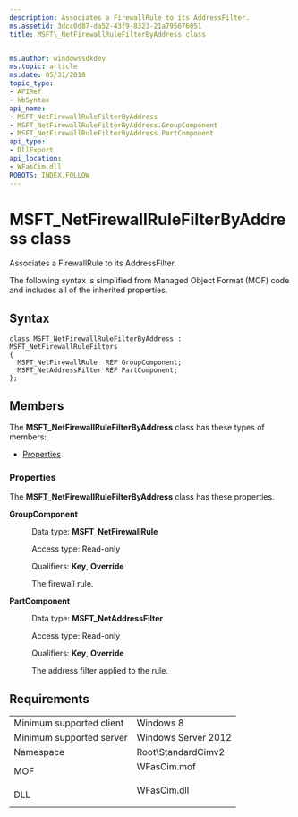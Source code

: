 ```yaml
---
description: Associates a FirewallRule to its AddressFilter.
ms.assetid: 3dcc0d87-da52-43f9-8323-21a795676051
title: MSFT\_NetFirewallRuleFilterByAddress class


ms.author: windowssdkdev
ms.topic: article
ms.date: 05/31/2018
topic_type: 
- APIRef
- kbSyntax
api_name: 
- MSFT_NetFirewallRuleFilterByAddress
- MSFT_NetFirewallRuleFilterByAddress.GroupComponent
- MSFT_NetFirewallRuleFilterByAddress.PartComponent
api_type: 
- DllExport
api_location: 
- WFasCim.dll
ROBOTS: INDEX,FOLLOW
---
```


# MSFT\_NetFirewallRuleFilterByAddress class

Associates a FirewallRule to its AddressFilter.

The following syntax is simplified from Managed Object Format (MOF) code and includes all of the inherited properties.

## Syntax

``` syntax
class MSFT_NetFirewallRuleFilterByAddress : MSFT_NetFirewallRuleFilters
{
  MSFT_NetFirewallRule  REF GroupComponent;
  MSFT_NetAddressFilter REF PartComponent;
};
```

## Members

The **MSFT\_NetFirewallRuleFilterByAddress** class has these types of members:

-   [Properties](#properties)

### Properties

The **MSFT\_NetFirewallRuleFilterByAddress** class has these properties.

<dl> <dt>

**GroupComponent**
</dt> <dd> <dl> <dt>

Data type: **MSFT\_NetFirewallRule**
</dt> <dt>

Access type: Read-only
</dt> <dt>

Qualifiers: **Key**, **Override**
</dt> </dl>

The firewall rule.

</dd> <dt>

**PartComponent**
</dt> <dd> <dl> <dt>

Data type: **MSFT\_NetAddressFilter**
</dt> <dt>

Access type: Read-only
</dt> <dt>

Qualifiers: **Key**, **Override**
</dt> </dl>

The address filter applied to the rule.

</dd> </dl>

## Requirements



|                                     |                                                                                        |
|-------------------------------------|----------------------------------------------------------------------------------------|
| Minimum supported client<br/> | Windows 8<br/>                                                                   |
| Minimum supported server<br/> | Windows Server 2012<br/>                                                         |
| Namespace<br/>                | Root\\StandardCimv2<br/>                                                         |
| MOF<br/>                      | <dl> <dt>WFasCim.mof</dt> </dl> |
| DLL<br/>                      | <dl> <dt>WFasCim.dll</dt> </dl> |



 

 




